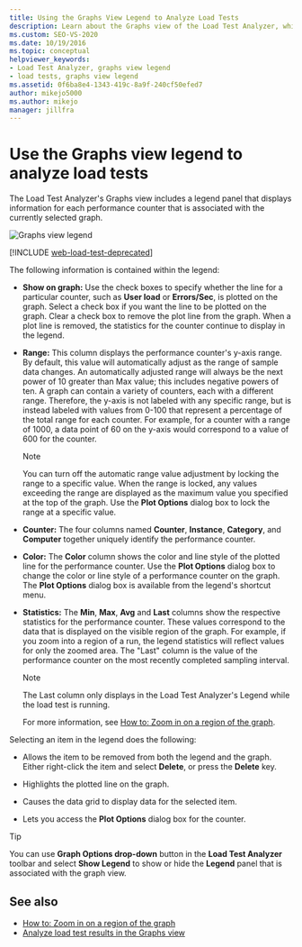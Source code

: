 ```yaml
---
title: Using the Graphs View Legend to Analyze Load Tests
description: Learn about the Graphs view of the Load Test Analyzer, which includes a legend panel that displays information for performance counters for a selected graph.
ms.custom: SEO-VS-2020
ms.date: 10/19/2016
ms.topic: conceptual
helpviewer_keywords:
- Load Test Analyzer, graphs view legend
- load tests, graphs view legend
ms.assetid: 0f6ba8e4-1343-419c-8a9f-240cf50efed7
author: mikejo5000
ms.author: mikejo
manager: jillfra
---
```

# Use the Graphs view legend to analyze load tests

The Load Test Analyzer's Graphs view includes a legend panel that displays information for each performance counter that is associated with the currently selected graph.

![Graphs view legend](../test/media/load_viewlegend.png)

[!INCLUDE [web-load-test-deprecated](includes/web-load-test-deprecated.md)]

The following information is contained within the legend:

- **Show on graph:** Use the check boxes to specify whether the line for a particular counter, such as **User load** or **Errors/Sec**, is plotted on the graph. Select a check box if you want the line to be plotted on the graph. Clear a check box to remove the plot line from the graph. When a plot line is removed, the statistics for the counter continue to display in the legend.

- **Range:** This column displays the performance counter's y-axis range. By default, this value will automatically adjust as the range of sample data changes. An automatically adjusted range will always be the next power of 10 greater than Max value; this includes negative powers of ten. A graph can contain a variety of counters, each with a different range. Therefore, the y-axis is not labeled with any specific range, but is instead labeled with values from 0-100 that represent a percentage of the total range for each counter. For example, for a counter with a range of 1000, a data point of 60 on the y-axis would correspond to a value of 600 for the counter.

    > [!NOTE]
    > You can turn off the automatic range value adjustment by locking the range to a specific value. When the range is locked, any values exceeding the range are displayed as the maximum value you specified at the top of the graph. Use the **Plot Options** dialog box to lock the range at a specific value.

- **Counter:** The four columns named **Counter**, **Instance**, **Category**, and **Computer** together uniquely identify the performance counter.

- **Color:** The **Color** column shows the color and line style of the plotted line for the performance counter. Use the **Plot Options** dialog box to change the color or line style of a performance counter on the graph. The **Plot Options** dialog box is available from the legend's shortcut menu.

- **Statistics:** The **Min**, **Max**, **Avg** and **Last** columns show the respective statistics for the performance counter. These values correspond to the data that is displayed on the visible region of the graph. For example, if you zoom into a region of a run, the legend statistics will reflect values for only the zoomed area. The "Last" column is the value of the performance counter on the most recently completed sampling interval.

    > [!NOTE]
    > The Last column only displays in the Load Test Analyzer's Legend while the load test is running.

     For more information, see [How to: Zoom in on a region of the graph](../test/how-to-zoom-in-on-a-region-of-the-graph-in-load-test-results.md).

Selecting an item in the legend does the following:

- Allows the item to be removed from both the legend and the graph. Either right-click the item and select **Delete**, or press the **Delete** key.

- Highlights the plotted line on the graph.

- Causes the data grid to display data for the selected item.

- Lets you access the **Plot Options** dialog box for the counter.

> [!TIP]
> You can use **Graph Options drop-down** button in the **Load Test Analyzer** toolbar and select **Show Legend** to show or hide the **Legend** panel that is associated with the graph view.

## See also

- [How to: Zoom in on a region of the graph](../test/how-to-zoom-in-on-a-region-of-the-graph-in-load-test-results.md)
- [Analyze load test results in the Graphs view](../test/analyze-load-test-results-in-the-graphs-view.md)

